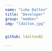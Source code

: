 ```yaml
---
name: "Luke Dalton"
title: "Developer"
group: "member"
img: "ldalton.jpg"


github: ldalton02

---
```


